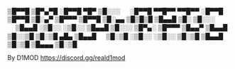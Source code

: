
▒█▀▀█ ▒█▀▄▀█ ░█▀▀█ ▀█▀ ▒█░░░ 　 ░█▀▀█ ▀▀█▀▀ ▀▀█▀▀ ░█▀▀█ ▒█▀▀█ ▒█░▄▀ ▒█▀▀▀ ▒█▀▀█ 
▒█░▄▄ ▒█▒█▒█ ▒█▄▄█ ▒█░ ▒█░░░ 　 ▒█▄▄█ ░▒█░░ ░▒█░░ ▒█▄▄█ ▒█░░░ ▒█▀▄░ ▒█▀▀▀ ▒█▄▄▀ 
▒█▄▄█ ▒█░░▒█ ▒█░▒█ ▄█▄ ▒█▄▄█ 　 ▒█░▒█ ░▒█░░ ░▒█░░ ▒█░▒█ ▒█▄▄█ ▒█░▒█ ▒█▄▄▄ ▒█░▒█


By D1MOD https://discord.gg/reald1mod
